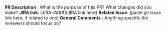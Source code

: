 **PR Description** : What is the purpose of this PR? What changes did you make?
**JIRA link**: [JIRA-####](JIRA link here)
**Related Issue**: [paste git issue link here, if related to one]
**General Comments** : Anything specific the reviewers should focus on?